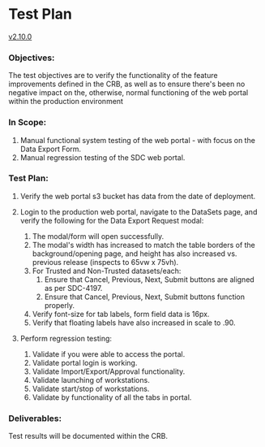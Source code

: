 # Test Plan

[v2.10.0](https://github.com/USDOT-SDC/sdc-dot-webportal/tree/2.9.0)

### Objectives:
The test objectives are to verify the functionality of the feature improvements defined in the CRB, as well as to ensure there's been no negative impact on the, otherwise, normal functioning of the web portal within the production environment

### In Scope:
1. Manual functional system testing of the web portal - with focus on the Data Export Form.
2. Manual regression testing of the SDC web portal.

### Test Plan:
1. Verify the web portal s3 bucket has data from the date of deployment.


2. Login to the production web portal, navigate to the DataSets page, and verify the following for the Data Export Request modal:
   1. The modal/form will open successfully.
   2. The modal's width has increased to match the table borders of the background/opening page, and height has also increased vs. previous release (inspects to 65vw x 75vh).
   3. For Trusted and Non-Trusted datasets/each:
      1. Ensure that Cancel, Previous, Next, Submit buttons are aligned as per SDC-4197.
      2. Ensure that Cancel, Previous, Next, Submit buttons function properly.
   4. Verify font-size for tab labels, form field data is 16px.
   5. Verify that floating labels have also increased in scale to .90.
   

3. Perform regression testing:
   1. Validate if you were able to access the portal.
   2. Validate portal login is working.
   3. Validate Import/Export/Approval functionality.
   4. Validate launching of workstations. 
   5. Validate start/stop of workstations.
   6. Validate by functionality of all the tabs in portal.
     
### Deliverables:
Test results will be documented within the CRB.

